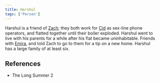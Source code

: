 ```yaml
---
title: Harshul
tags: ['Person']
---
```

Harshul is a friend of [Zach](/_wiki/zach.md); they both work for [Cid](/_wiki/cid-al-rashid.md) as sex-line phone operators, and flatted together until their boiler exploded.
Harshul went to live with his parents for a while after his flat became uninhabitable. Friends with [Emira](/_wiki/emira.md), and told Zach to go to them for a tip on a new home.
Harshul has a large family of at least six.

## References
- The Long Summer 2

